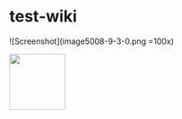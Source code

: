 # test-wiki

![Screenshot](image5008-9-3-0.png =100x)


<img src="https://github.com/galatgithub/test-wiki/image5008-9-3-0.png" width="100">
